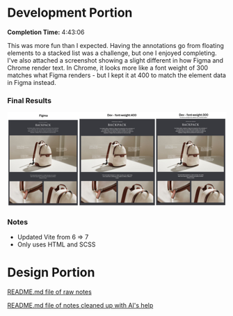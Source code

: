 # Development Portion
**Completion Time:** 4:43:06

This was more fun than I expected. Having the annotations go from floating elements to a stacked list was a challenge, but one I enjoyed completing. I've also attached a screenshot showing a slight different in how Figma and Chrome render text. In Chrome, it looks more like a font weight of 300 matches what Figma renders - but I kept it at 400 to match the element data in Figma instead.

### Final Results
![alt text](https://github.com/Trevor-Welch/practical/blob/main/dev/src/public/final-result.jpg "Side-by-side examples of test page screenshots")

### Notes
- Updated Vite from 6 => 7
- Only uses HTML and SCSS




# Design Portion

[README.md file of raw notes](https://github.com/Trevor-Welch/practical/blob/main/des/README.md)

[README.md file of notes cleaned up with AI's help](https://github.com/Trevor-Welch/practical/blob/main/des/README.md)